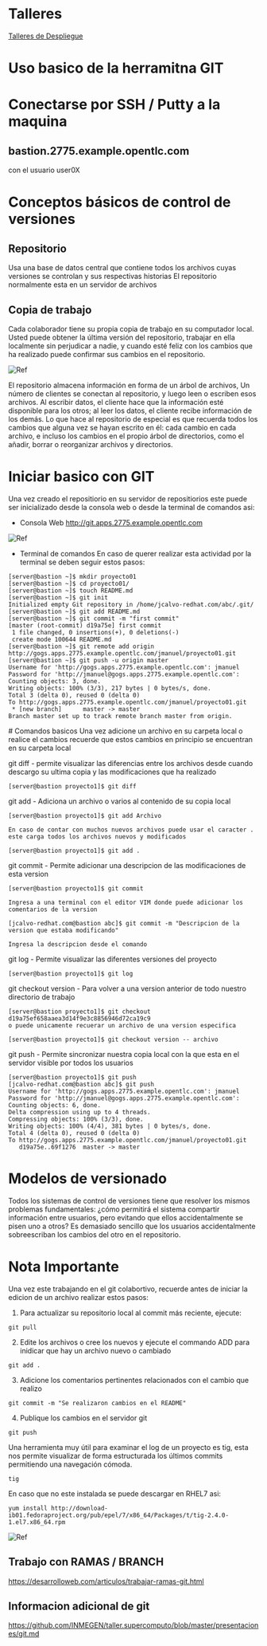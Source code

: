 # Talleres
[Talleres de Despliegue](../despliegue.md)



# Uso basico de la herramitna GIT


# Conectarse por SSH / Putty a la maquina

## bastion.2775.example.opentlc.com

con el usuario user0X

# Conceptos básicos de control de versiones
## Repositorio
Usa una base de datos central que contiene todos los archivos cuyas versiones se controlan y sus respectivas historias El repositorio normalmente esta en un servidor de archivos

## Copia de trabajo
Cada colaborador tiene su propia copia de trabajo en su computador local. Usted puede obtener la última versión del repositorio, trabajar en ella localmente sin perjudicar a nadie, y cuando esté feliz con los cambios que ha realizado puede confirmar sus cambios en el repositorio.

![Ref](../img/repo.png)

El repositorio almacena información en forma de un árbol de archivos, Un número de clientes se conectan al repositorio, y luego leen o escriben esos archivos.
Al escribir datos, el cliente hace que la información esté disponible para los otros; al leer los datos, el cliente recibe información de los demás.
Lo que hace al repositorio de especial es que recuerda todos los cambios que alguna vez se hayan escrito en él: cada cambio en cada archivo, e incluso los cambios en el propio árbol de directorios, como el añadir, borrar o reorganizar archivos y directorios.


# Iniciar basico con GIT
Una vez creado el repositiorio en su servidor de repositiorios este puede ser inicializado desde la consola web o desde la terminal de comandos asi:

* Consola Web
http://git.apps.2775.example.opentlc.com 

![Ref](../img/repo1.png)

* Terminal de comandos
En caso de querer realizar esta actividad por la terminal se deben seguir estos pasos:
```
[server@bastion ~]$ mkdir proyecto01
[server@bastion ~]$ cd proyecto01/
[server@bastion ~]$ touch README.md
[server@bastion ~]$ git init
Initialized empty Git repository in /home/jcalvo-redhat.com/abc/.git/
[server@bastion ~]$ git add README.md
[server@bastion ~]$ git commit -m "first commit"
[master (root-commit) d19a75e] first commit
 1 file changed, 0 insertions(+), 0 deletions(-)
 create mode 100644 README.md
[server@bastion ~]$ git remote add origin http://gogs.apps.2775.example.opentlc.com/jmanuel/proyecto01.git
[server@bastion ~]$ git push -u origin master
Username for 'http://gogs.apps.2775.example.opentlc.com': jmanuel
Password for 'http://jmanuel@gogs.apps.2775.example.opentlc.com':
Counting objects: 3, done.
Writing objects: 100% (3/3), 217 bytes | 0 bytes/s, done.
Total 3 (delta 0), reused 0 (delta 0)
To http://gogs.apps.2775.example.opentlc.com/jmanuel/proyecto01.git
 * [new branch]      master -> master
Branch master set up to track remote branch master from origin.
```

# Comandos basicos
Una vez adicione un archivo en su carpeta local o realice el cambios recuerde que estos cambios en principio se encuentran en su carpeta local

git diff - permite visualizar las diferencias entre los archivos desde cuando descargo su ultima copia y las modificaciones que ha realizado
```
[server@bastion proyecto1]$ git diff 
```

git add - Adiciona un archivo o varios al contenido de su copia local

```
[server@bastion proyecto1]$ git add Archivo

En caso de contar con muchos nuevos archivos puede usar el caracter . este carga todos los archivos nuevos y modificados

[server@bastion proyecto1]$ git add .
```

git commit - Permite adicionar una descripcion de las modificaciones de esta version
```
[server@bastion proyecto1]$ git commit

Ingresa a una terminal con el editor VIM donde puede adicionar los comentarios de la version

[jcalvo-redhat.com@bastion abc]$ git commit -m "Descripcion de la version que estaba modificando"

Ingresa la descripcion desde el comando
```

git log - Permite visualizar las diferentes versiones del proyecto
```
[server@bastion proyecto1]$ git log
```

git checkout version - Para volver a una version anterior de todo nuestro directorio de trabajo
```
[server@bastion proyecto1]$ git checkout d19a75ef658aaea3d14f9e3c8856946d72ca19c9 
o puede unicamente recuerar un archivo de una version especifica

[server@bastion proyecto1]$ git checkout version -- archivo
```

git push - Permite sincronizar nuestra copia local con la que esta en el servidor visible por todos los usuarios
```
[server@bastion proyecto1]$ git push
[jcalvo-redhat.com@bastion abc]$ git push
Username for 'http://gogs.apps.2775.example.opentlc.com': jmanuel
Password for 'http://jmanuel@gogs.apps.2775.example.opentlc.com':
Counting objects: 6, done.
Delta compression using up to 4 threads.
Compressing objects: 100% (3/3), done.
Writing objects: 100% (4/4), 381 bytes | 0 bytes/s, done.
Total 4 (delta 0), reused 0 (delta 0)
To http://gogs.apps.2775.example.opentlc.com/jmanuel/proyecto01.git
   d19a75e..69f1276  master -> master

```



# Modelos de versionado
Todos los sistemas de control de versiones tiene que resolver los mismos problemas fundamentales: ¿cómo permitirá el sistema compartir información entre usuarios, pero evitando que ellos accidentalmente se pisen uno a otros? Es demasiado sencillo que los usuarios accidentalmente sobreescriban los cambios del otro en el repositorio.

# Nota Importante

Una vez este trabajando en el git colabortivo, recuerde antes de iniciar la edicion de un archivo realizar estos pasos:

1. Para actualizar su repositorio local al commit más reciente, ejecute:
```
git pull
```

2. Edite los archivos o cree los nuevos y ejecute el commando ADD para inidicar que hay un archivo nuevo o cambiado
```
git add .
```

3. Adicione los comentarios pertinentes relacionados con el cambio que realizo
```
git commit -m "Se realizaron cambios en el README"
```

4. Publique los cambios en el servidor git
```
git push
```

Una herramienta muy útil para examinar el log de un proyecto es tig, esta nos permite visualizar de forma estructurada los últimos commits permitiendo una navegación cómoda.
```
tig
```
En caso que no este instalada se puede descargar en RHEL7 asi:
```
yum install http://download-ib01.fedoraproject.org/pub/epel/7/x86_64/Packages/t/tig-2.4.0-1.el7.x86_64.rpm
```

![Ref](../img/tig.png)

## Trabajo con RAMAS / BRANCH
https://desarrolloweb.com/articulos/trabajar-ramas-git.html

## Informacion adicional de git
https://github.com/INMEGEN/taller.supercomputo/blob/master/presentaciones/git.md

